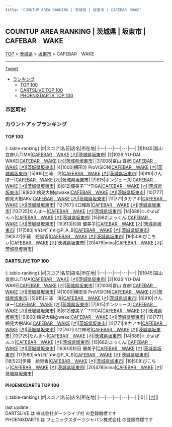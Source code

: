 ```yaml
---
title: 'COUNTUP AREA RANKING | 茨城県 | 坂東市 | CAFEBAR　WAKE'
---
```

## COUNTUP AREA RANKING | 茨城県 | 坂東市 | CAFEBAR　WAKE

[TOP](/darts/rank/) > [茨城県](/darts/rank/茨城県/) > [坂東市](/darts/rank/茨城県/坂東市/) > CAFEBAR　WAKE

___

<a href="https://twitter.com/share?ref_src=twsrc%5Etfw" data-text="COUNTUP AREA RANKING | 茨城県坂東市CAFEBAR　WAKE" class="twitter-share-button" data-hashtags="DARTSLIVE,PHOENIXDARTS,darts,ダーツ" data-show-count="false">Tweet</a>

* [ランキング](#カウントアップランキング)
    * [TOP 100](#top-100)
    * [DARTSLIVE TOP 100](#dartslive-top-100)
    * [PHOENIXDARTS TOP 100](#phoenixdarts-top-100)

### 市区町村

<ul>

</ul>

### カウントアップランキング

#### TOP 100



{:.table-ranking}
|#|スコア|名前|店名|所在地|
|---|---|---|---|---|
|1|1045|<span class="rank-name-dl">冨山宜彦ULTIMA</span>|<a href="/darts/rank/shops/9c5cc98eb0dc7fb0b21333aee1bd51e4.html">CAFEBAR　WAKE</a> <a href="https://search.dartslive.com/jp/shop/9c5cc98eb0dc7fb0b21333aee1bd51e4">[↗]</a>|<a href="/darts/rank/茨城県/坂東市">茨城県坂東市</a>|
|2|1026|<span class="rank-name-dl">YU-DAI WAKE</span>|<a href="/darts/rank/shops/9c5cc98eb0dc7fb0b21333aee1bd51e4.html">CAFEBAR　WAKE</a> <a href="https://search.dartslive.com/jp/shop/9c5cc98eb0dc7fb0b21333aee1bd51e4">[↗]</a>|<a href="/darts/rank/茨城県/坂東市">茨城県坂東市</a>|
|3|1008|<span class="rank-name-dl">冨山 宜彦</span>|<a href="/darts/rank/shops/9c5cc98eb0dc7fb0b21333aee1bd51e4.html">CAFEBAR　WAKE</a> <a href="https://search.dartslive.com/jp/shop/9c5cc98eb0dc7fb0b21333aee1bd51e4">[↗]</a>|<a href="/darts/rank/茨城県/坂東市">茨城県坂東市</a>|
|4|1000|<span class="rank-name-dl">横田涼 ProVISION</span>|<a href="/darts/rank/shops/9c5cc98eb0dc7fb0b21333aee1bd51e4.html">CAFEBAR　WAKE</a> <a href="https://search.dartslive.com/jp/shop/9c5cc98eb0dc7fb0b21333aee1bd51e4">[↗]</a>|<a href="/darts/rank/茨城県/坂東市">茨城県坂東市</a>|
|5|915|<span class="rank-name-dl">三浦　海</span>|<a href="/darts/rank/shops/9c5cc98eb0dc7fb0b21333aee1bd51e4.html">CAFEBAR　WAKE</a> <a href="https://search.dartslive.com/jp/shop/9c5cc98eb0dc7fb0b21333aee1bd51e4">[↗]</a>|<a href="/darts/rank/茨城県/坂東市">茨城県坂東市</a>|
|6|910|<span class="rank-name-dl">けんぼー</span>|<a href="/darts/rank/shops/9c5cc98eb0dc7fb0b21333aee1bd51e4.html">CAFEBAR　WAKE</a> <a href="https://search.dartslive.com/jp/shop/9c5cc98eb0dc7fb0b21333aee1bd51e4">[↗]</a>|<a href="/darts/rank/茨城県/坂東市">茨城県坂東市</a>|
|7|815|<span class="rank-name-dl">ポンジュース</span>|<a href="/darts/rank/shops/9c5cc98eb0dc7fb0b21333aee1bd51e4.html">CAFEBAR　WAKE</a> <a href="https://search.dartslive.com/jp/shop/9c5cc98eb0dc7fb0b21333aee1bd51e4">[↗]</a>|<a href="/darts/rank/茨城県/坂東市">茨城県坂東市</a>|
|8|812|<span class="rank-name-dl">優美子⌒*TIGA</span>|<a href="/darts/rank/shops/9c5cc98eb0dc7fb0b21333aee1bd51e4.html">CAFEBAR　WAKE</a> <a href="https://search.dartslive.com/jp/shop/9c5cc98eb0dc7fb0b21333aee1bd51e4">[↗]</a>|<a href="/darts/rank/茨城県/坂東市">茨城県坂東市</a>|
|9|800|<span class="rank-name-dl">鶴見大樹@wake</span>|<a href="/darts/rank/shops/9c5cc98eb0dc7fb0b21333aee1bd51e4.html">CAFEBAR　WAKE</a> <a href="https://search.dartslive.com/jp/shop/9c5cc98eb0dc7fb0b21333aee1bd51e4">[↗]</a>|<a href="/darts/rank/茨城県/坂東市">茨城県坂東市</a>|
|10|777|<span class="rank-name-dl">鶴見大樹AKs</span>|<a href="/darts/rank/shops/9c5cc98eb0dc7fb0b21333aee1bd51e4.html">CAFEBAR　WAKE</a> <a href="https://search.dartslive.com/jp/shop/9c5cc98eb0dc7fb0b21333aee1bd51e4">[↗]</a>|<a href="/darts/rank/茨城県/坂東市">茨城県坂東市</a>|
|11|771|<span class="rank-name-dl">タカアキ</span>|<a href="/darts/rank/shops/9c5cc98eb0dc7fb0b21333aee1bd51e4.html">CAFEBAR　WAKE</a> <a href="https://search.dartslive.com/jp/shop/9c5cc98eb0dc7fb0b21333aee1bd51e4">[↗]</a>|<a href="/darts/rank/茨城県/坂東市">茨城県坂東市</a>|
|12|767|<span class="rank-name-dl">川口輝政</span>|<a href="/darts/rank/shops/9c5cc98eb0dc7fb0b21333aee1bd51e4.html">CAFEBAR　WAKE</a> <a href="https://search.dartslive.com/jp/shop/9c5cc98eb0dc7fb0b21333aee1bd51e4">[↗]</a>|<a href="/darts/rank/茨城県/坂東市">茨城県坂東市</a>|
|13|725|<span class="rank-name-dl">たんま～</span>|<a href="/darts/rank/shops/9c5cc98eb0dc7fb0b21333aee1bd51e4.html">CAFEBAR　WAKE</a> <a href="https://search.dartslive.com/jp/shop/9c5cc98eb0dc7fb0b21333aee1bd51e4">[↗]</a>|<a href="/darts/rank/茨城県/坂東市">茨城県坂東市</a>|
|14|688|<span class="rank-name-dl">✩.*かよぽん*.✩</span>|<a href="/darts/rank/shops/9c5cc98eb0dc7fb0b21333aee1bd51e4.html">CAFEBAR　WAKE</a> <a href="https://search.dartslive.com/jp/shop/9c5cc98eb0dc7fb0b21333aee1bd51e4">[↗]</a>|<a href="/darts/rank/茨城県/坂東市">茨城県坂東市</a>|
|15|682|<span class="rank-name-dl">よっくん</span>|<a href="/darts/rank/shops/9c5cc98eb0dc7fb0b21333aee1bd51e4.html">CAFEBAR　WAKE</a> <a href="https://search.dartslive.com/jp/shop/9c5cc98eb0dc7fb0b21333aee1bd51e4">[↗]</a>|<a href="/darts/rank/茨城県/坂東市">茨城県坂東市</a>|
|16|613|<span class="rank-name-dl">杉目 優美子</span>|<a href="/darts/rank/shops/9c5cc98eb0dc7fb0b21333aee1bd51e4.html">CAFEBAR　WAKE</a> <a href="https://search.dartslive.com/jp/shop/9c5cc98eb0dc7fb0b21333aee1bd51e4">[↗]</a>|<a href="/darts/rank/茨城県/坂東市">茨城県坂東市</a>|
|17|580|<span class="rank-name-dl">☆¥ｴﾘﾋﾟ¥☆@P_A_B</span>|<a href="/darts/rank/shops/9c5cc98eb0dc7fb0b21333aee1bd51e4.html">CAFEBAR　WAKE</a> <a href="https://search.dartslive.com/jp/shop/9c5cc98eb0dc7fb0b21333aee1bd51e4">[↗]</a>|<a href="/darts/rank/茨城県/坂東市">茨城県坂東市</a>|
|18|522|<span class="rank-name-dl">伊藤　絵里香</span>|<a href="/darts/rank/shops/9c5cc98eb0dc7fb0b21333aee1bd51e4.html">CAFEBAR　WAKE</a> <a href="https://search.dartslive.com/jp/shop/9c5cc98eb0dc7fb0b21333aee1bd51e4">[↗]</a>|<a href="/darts/rank/茨城県/坂東市">茨城県坂東市</a>|
|19|508|<span class="rank-name-dl">ぴこちぃ</span>|<a href="/darts/rank/shops/9c5cc98eb0dc7fb0b21333aee1bd51e4.html">CAFEBAR　WAKE</a> <a href="https://search.dartslive.com/jp/shop/9c5cc98eb0dc7fb0b21333aee1bd51e4">[↗]</a>|<a href="/darts/rank/茨城県/坂東市">茨城県坂東市</a>|
|20|478|<span class="rank-name-dl">mina</span>|<a href="/darts/rank/shops/9c5cc98eb0dc7fb0b21333aee1bd51e4.html">CAFEBAR　WAKE</a> <a href="https://search.dartslive.com/jp/shop/9c5cc98eb0dc7fb0b21333aee1bd51e4">[↗]</a>|<a href="/darts/rank/茨城県/坂東市">茨城県坂東市</a>|


#### DARTSLIVE TOP 100



{:.table-ranking}
|#|スコア|名前|店名|所在地|
|---|---|---|---|---|
|1|1045|<span class="rank-name-dl">冨山宜彦ULTIMA</span>|<a href="/darts/rank/shops/9c5cc98eb0dc7fb0b21333aee1bd51e4.html">CAFEBAR　WAKE</a> <a href="https://search.dartslive.com/jp/shop/9c5cc98eb0dc7fb0b21333aee1bd51e4">[↗]</a>|<a href="/darts/rank/茨城県/坂東市">茨城県坂東市</a>|
|2|1026|<span class="rank-name-dl">YU-DAI WAKE</span>|<a href="/darts/rank/shops/9c5cc98eb0dc7fb0b21333aee1bd51e4.html">CAFEBAR　WAKE</a> <a href="https://search.dartslive.com/jp/shop/9c5cc98eb0dc7fb0b21333aee1bd51e4">[↗]</a>|<a href="/darts/rank/茨城県/坂東市">茨城県坂東市</a>|
|3|1008|<span class="rank-name-dl">冨山 宜彦</span>|<a href="/darts/rank/shops/9c5cc98eb0dc7fb0b21333aee1bd51e4.html">CAFEBAR　WAKE</a> <a href="https://search.dartslive.com/jp/shop/9c5cc98eb0dc7fb0b21333aee1bd51e4">[↗]</a>|<a href="/darts/rank/茨城県/坂東市">茨城県坂東市</a>|
|4|1000|<span class="rank-name-dl">横田涼 ProVISION</span>|<a href="/darts/rank/shops/9c5cc98eb0dc7fb0b21333aee1bd51e4.html">CAFEBAR　WAKE</a> <a href="https://search.dartslive.com/jp/shop/9c5cc98eb0dc7fb0b21333aee1bd51e4">[↗]</a>|<a href="/darts/rank/茨城県/坂東市">茨城県坂東市</a>|
|5|915|<span class="rank-name-dl">三浦　海</span>|<a href="/darts/rank/shops/9c5cc98eb0dc7fb0b21333aee1bd51e4.html">CAFEBAR　WAKE</a> <a href="https://search.dartslive.com/jp/shop/9c5cc98eb0dc7fb0b21333aee1bd51e4">[↗]</a>|<a href="/darts/rank/茨城県/坂東市">茨城県坂東市</a>|
|6|910|<span class="rank-name-dl">けんぼー</span>|<a href="/darts/rank/shops/9c5cc98eb0dc7fb0b21333aee1bd51e4.html">CAFEBAR　WAKE</a> <a href="https://search.dartslive.com/jp/shop/9c5cc98eb0dc7fb0b21333aee1bd51e4">[↗]</a>|<a href="/darts/rank/茨城県/坂東市">茨城県坂東市</a>|
|7|815|<span class="rank-name-dl">ポンジュース</span>|<a href="/darts/rank/shops/9c5cc98eb0dc7fb0b21333aee1bd51e4.html">CAFEBAR　WAKE</a> <a href="https://search.dartslive.com/jp/shop/9c5cc98eb0dc7fb0b21333aee1bd51e4">[↗]</a>|<a href="/darts/rank/茨城県/坂東市">茨城県坂東市</a>|
|8|812|<span class="rank-name-dl">優美子⌒*TIGA</span>|<a href="/darts/rank/shops/9c5cc98eb0dc7fb0b21333aee1bd51e4.html">CAFEBAR　WAKE</a> <a href="https://search.dartslive.com/jp/shop/9c5cc98eb0dc7fb0b21333aee1bd51e4">[↗]</a>|<a href="/darts/rank/茨城県/坂東市">茨城県坂東市</a>|
|9|800|<span class="rank-name-dl">鶴見大樹@wake</span>|<a href="/darts/rank/shops/9c5cc98eb0dc7fb0b21333aee1bd51e4.html">CAFEBAR　WAKE</a> <a href="https://search.dartslive.com/jp/shop/9c5cc98eb0dc7fb0b21333aee1bd51e4">[↗]</a>|<a href="/darts/rank/茨城県/坂東市">茨城県坂東市</a>|
|10|777|<span class="rank-name-dl">鶴見大樹AKs</span>|<a href="/darts/rank/shops/9c5cc98eb0dc7fb0b21333aee1bd51e4.html">CAFEBAR　WAKE</a> <a href="https://search.dartslive.com/jp/shop/9c5cc98eb0dc7fb0b21333aee1bd51e4">[↗]</a>|<a href="/darts/rank/茨城県/坂東市">茨城県坂東市</a>|
|11|771|<span class="rank-name-dl">タカアキ</span>|<a href="/darts/rank/shops/9c5cc98eb0dc7fb0b21333aee1bd51e4.html">CAFEBAR　WAKE</a> <a href="https://search.dartslive.com/jp/shop/9c5cc98eb0dc7fb0b21333aee1bd51e4">[↗]</a>|<a href="/darts/rank/茨城県/坂東市">茨城県坂東市</a>|
|12|767|<span class="rank-name-dl">川口輝政</span>|<a href="/darts/rank/shops/9c5cc98eb0dc7fb0b21333aee1bd51e4.html">CAFEBAR　WAKE</a> <a href="https://search.dartslive.com/jp/shop/9c5cc98eb0dc7fb0b21333aee1bd51e4">[↗]</a>|<a href="/darts/rank/茨城県/坂東市">茨城県坂東市</a>|
|13|725|<span class="rank-name-dl">たんま～</span>|<a href="/darts/rank/shops/9c5cc98eb0dc7fb0b21333aee1bd51e4.html">CAFEBAR　WAKE</a> <a href="https://search.dartslive.com/jp/shop/9c5cc98eb0dc7fb0b21333aee1bd51e4">[↗]</a>|<a href="/darts/rank/茨城県/坂東市">茨城県坂東市</a>|
|14|688|<span class="rank-name-dl">✩.*かよぽん*.✩</span>|<a href="/darts/rank/shops/9c5cc98eb0dc7fb0b21333aee1bd51e4.html">CAFEBAR　WAKE</a> <a href="https://search.dartslive.com/jp/shop/9c5cc98eb0dc7fb0b21333aee1bd51e4">[↗]</a>|<a href="/darts/rank/茨城県/坂東市">茨城県坂東市</a>|
|15|682|<span class="rank-name-dl">よっくん</span>|<a href="/darts/rank/shops/9c5cc98eb0dc7fb0b21333aee1bd51e4.html">CAFEBAR　WAKE</a> <a href="https://search.dartslive.com/jp/shop/9c5cc98eb0dc7fb0b21333aee1bd51e4">[↗]</a>|<a href="/darts/rank/茨城県/坂東市">茨城県坂東市</a>|
|16|613|<span class="rank-name-dl">杉目 優美子</span>|<a href="/darts/rank/shops/9c5cc98eb0dc7fb0b21333aee1bd51e4.html">CAFEBAR　WAKE</a> <a href="https://search.dartslive.com/jp/shop/9c5cc98eb0dc7fb0b21333aee1bd51e4">[↗]</a>|<a href="/darts/rank/茨城県/坂東市">茨城県坂東市</a>|
|17|580|<span class="rank-name-dl">☆¥ｴﾘﾋﾟ¥☆@P_A_B</span>|<a href="/darts/rank/shops/9c5cc98eb0dc7fb0b21333aee1bd51e4.html">CAFEBAR　WAKE</a> <a href="https://search.dartslive.com/jp/shop/9c5cc98eb0dc7fb0b21333aee1bd51e4">[↗]</a>|<a href="/darts/rank/茨城県/坂東市">茨城県坂東市</a>|
|18|522|<span class="rank-name-dl">伊藤　絵里香</span>|<a href="/darts/rank/shops/9c5cc98eb0dc7fb0b21333aee1bd51e4.html">CAFEBAR　WAKE</a> <a href="https://search.dartslive.com/jp/shop/9c5cc98eb0dc7fb0b21333aee1bd51e4">[↗]</a>|<a href="/darts/rank/茨城県/坂東市">茨城県坂東市</a>|
|19|508|<span class="rank-name-dl">ぴこちぃ</span>|<a href="/darts/rank/shops/9c5cc98eb0dc7fb0b21333aee1bd51e4.html">CAFEBAR　WAKE</a> <a href="https://search.dartslive.com/jp/shop/9c5cc98eb0dc7fb0b21333aee1bd51e4">[↗]</a>|<a href="/darts/rank/茨城県/坂東市">茨城県坂東市</a>|
|20|478|<span class="rank-name-dl">mina</span>|<a href="/darts/rank/shops/9c5cc98eb0dc7fb0b21333aee1bd51e4.html">CAFEBAR　WAKE</a> <a href="https://search.dartslive.com/jp/shop/9c5cc98eb0dc7fb0b21333aee1bd51e4">[↗]</a>|<a href="/darts/rank/茨城県/坂東市">茨城県坂東市</a>|


#### PHOENIXDARTS TOP 100



{:.table-ranking}
|#|スコア|名前|店名|所在地|
|---|---|---|---|---|
||0|<span class="rank-name-dl"> </span>|<a href="/darts/rank/shops/.html"></a> <a href="">[↗]</a>|<a href="/darts/rank//"></a>|


<div class="footer border-top border-gray-light mt-5 pt-3 text-right text-gray">
    last update : <span style="font-weight: italic" id="foot_last_modified"></span><br />
    DARTSLIVE は 株式会社ダーツライブ社 の登録商標です<br />
    PHOENIXDARTS は フェニックスダーツジャパン株式会社 の登録商標です<br />
</div>

<script src="https://cdnjs.cloudflare.com/ajax/libs/jquery.tablesorter/2.31.3/js/jquery.tablesorter.min.js" integrity="sha512-qzgd5cYSZcosqpzpn7zF2ZId8f/8CHmFKZ8j7mU4OUXTNRd5g+ZHBPsgKEwoqxCtdQvExE5LprwwPAgoicguNg==" crossorigin="anonymous" referrerpolicy="no-referrer"></script>
<link rel="stylesheet" href="https://cdnjs.cloudflare.com/ajax/libs/jquery.tablesorter/2.31.3/css/theme.default.min.css" integrity="sha512-wghhOJkjQX0Lh3NSWvNKeZ0ZpNn+SPVXX1Qyc9OCaogADktxrBiBdKGDoqVUOyhStvMBmJQ8ZdMHiR3wuEq8+w==" crossorigin="anonymous" referrerpolicy="no-referrer" />
<script>
$(function() {
    $(".table-ranking").tablesorter({sortList:[[0, 0]]});
    $("#foot_last_modified").text(formatDate(new Date(document.lastModified), 'yyyy-MM-dd HH:mm:ss'));
});
</script>

<script async src="https://platform.twitter.com/widgets.js" charset="utf-8"></script>